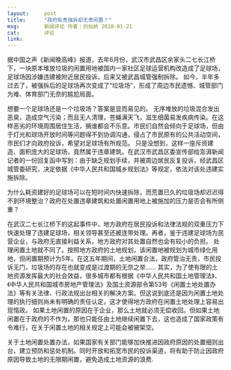 ```yaml
---
layout:     post
title:      "政府有责强拆却无责闲置？"
msg:		新闻评论 作者：刘灿娇 2018-01-21
cat:		评论
link:
---
```


据中国之声《新闻晚高峰》报道，去年6月份，武汉市武昌区余家头二七长江桥下，一块原本堆放垃圾的闲置用地被国内一家社区足球运营机构改造成了足球场，足球场因涉嫌违建被附近居民投诉，后来又被武昌城管强制拆除。
如今，半年多过去了，被强拆后的足球场再次变成了“垃圾场”，形成了周边市民遗憾、城管部门为难、体育部门无奈的尴尬局面。

想要一个足球场还是一个垃圾场？答案是显而易见的。
无序堆放的垃圾混合发出恶臭，造成空气污染；而且无人清理，苍蝇满天飞，滋生细菌易发疾病传染。在这样恶劣的环境周围居住生活，搁谁都会不乐意。市民们自然会倾向于足球场，但由于灯光和球场开放时间等问题得不到协调沟通，侵占了市民原有的公共活动空间，市民们才向政府投诉，希望对足球场有所规范。
只是没想到，这样一座斥资建造、面积庞大的足球场，竟然属于违章建筑。在武汉市武昌区委宣传部给澎湃新闻记者的一份回复函中写到：由于缺乏规划手续，并被周边居民反复投诉，经武昌区城管委研究，决定依据《中华人民共和国城乡规划法》等规定，依法对该处违建实施拆除。

为什么耗资建好的足球场可以在短时间内快速拆除，而荒置已久的垃圾场却迟迟得不到环境整治？政府在处置违章建筑和处置闲置用地上被施加的压力是否会有所侧重？

在武汉二七长江桥下的这起事件中，地方政府在居民投诉和法律法规的双重压力下快速处理了违建足球场，相关领导甚至还被连带处理。再者，鉴于违建足球场为民营企业，与政府无直接利益关系，地方政府对其处置自然也会有较小的负担。
处理闲置土地就不同了。按照地方政府的土地规划，该闲置地被规划为城市绿化用地，但闲置期预计为5年。在这五年期间，土地闲置合法，政府管治无责，市民投诉无门，垃圾场的存在也就变成是过渡期的无奈之举……
其实，为了使有限的土地资源发挥最大的社会效益，很多城市都有根据《中华人民共和国土地管理法》、《中华人民共和国城市房地产管理法》及国土资源部令第53号《闲置土地处置办法》等有关法律、行政法规出台相关的解决方案。但这说到底还是因为闲置土地处理的执行细则尚未有明确的责任认定，这才使得地方政府在闲置土地处理上容易出现惰政。
如果土地闲置的原因在于企业，那么土地就必须无偿收回。但如果土地闲置在于政府的不作为，那也只能任由土地继续闲置下去，这也造成了国家政策有令难行，在关于闲置土地的相关规定上可能会被被架空。

关于土地闲置处置办法，如果国家有关部门能够加快推进因政府原因的处置细则出台，建立预防和惩处机制。同时开放和拓宽市民的投诉渠道，将有助于防止因政府原因导致土地的无限期闲置，避免造成土地资源的浪费.